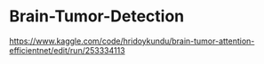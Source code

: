 # Brain-Tumor-Detection
https://www.kaggle.com/code/hridoykundu/brain-tumor-attention-efficientnet/edit/run/253334113
